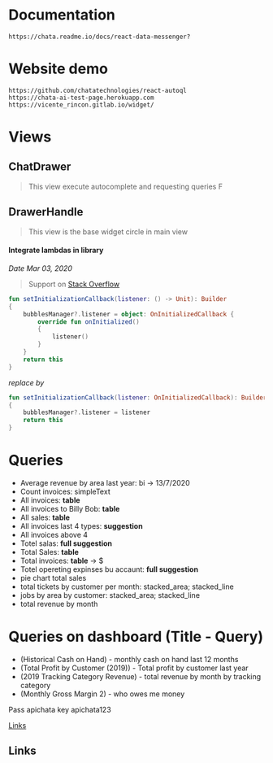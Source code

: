 # Documentation
    https://chata.readme.io/docs/react-data-messenger?

# Website demo
    https://github.com/chatatechnologies/react-autoql
    https://chata-ai-test-page.herokuapp.com
    https://vicente_rincon.gitlab.io/widget/

# Views

## ChatDrawer
> This view execute autocomplete and requesting queries
F
## DrawerHandle
> This view is the base widget circle in main view

#### Integrate lambdas in library

_Date Mar 03, 2020_
> Support on [Stack Overflow](https://stackoverflow.com/a/57821039)
```kotlin
fun setInitializationCallback(listener: () -> Unit): Builder
{
    bubblesManager?.listener = object: OnInitializedCallback {
        override fun onInitialized()
        {
            listener()
        }
    }
    return this
}
```

_replace by_
```kotlin
fun setInitializationCallback(listener: OnInitializedCallback): Builder
{
    bubblesManager?.listener = listener
    return this
}
```

# Queries
- Average revenue by area last year: bi -> 13/7/2020
- Count invoices: simpleText
- All invoices: <b>table</b>
- All invoices to Billy Bob: <b>table</b>
- All sales: <b>table</b>
- All invoices last 4 types: <b>suggestion</b>
- All invoices above 4
- Totel salas: <b>full suggestion</b>
- Total Sales: <b>table</b>
- Total invoices: <b>table</b> -> $
- Totel opereting expinses bu accaunt: <b>full suggestion</b>
- pie chart total sales
- total tickets by customer per month: stacked_area; stacked_line
- jobs by area by customer: stacked_area; stacked_line
- total revenue by month

# Queries on dashboard (Title - Query)
- (Historical Cash on Hand) - monthly cash on hand last 12 months
- (Total Profit by Customer (2019)) - Total profit by customer last year
- (2019 Tracking Category Revenue) - total revenue by month by tracking category
- (Monthly Gross Margin 2) - who owes me money

Pass apichata
key apichata123


[Links](#links)
## Links
